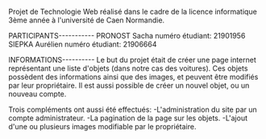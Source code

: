 
Projet de Technologie Web réalisé dans le cadre de la licence informatique 3ème année à l'université de Caen Normandie.

PARTICIPANTS-----------
PRONOST Sacha numéro étudiant: 21901956
SIEPKA Aurélien numéro étudiant: 21906664

INFORMATIONS----------
Le but du projet était de créer une page internet représentant une liste d'objets (dans notre cas des voitures).
Ces objets possèdent des informations ainsi que des images, et peuvent être modifiés par leur propriétaire.
Il est aussi possible de créer un nouvel objet, ou un nouveau compte.

Trois compléments ont aussi été effectués:
-L'administration du site par un compte administrateur.
-La pagination de la page sur les objets.
-L'ajout d'une ou plusieurs images modifiable par le propriétaire.
